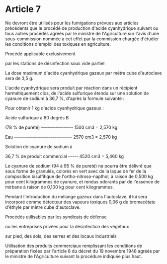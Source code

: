 # Article 7

Ne devront être utilisés pour les fumigations prévues aux articles précédents que le procédé de production d'acide cyanhydrique suivant ou tous autres procédés agréés par le ministre de l'Agriculture sur l'avis d'une sous-commission nommée à cet effet par la commission chargée d'étudier les conditions d'emploi des toxiques en agriculture.

Procédé applicable exclusivement

par les stations de désinfection sous vide partiel

La dose maximum d'acide cyanhydrique gazeux par mètre cube d'autoclave sera de 3,5 g.

L'acide cyanhydrique sera produit par réaction dans un récipient hermétiquement clos, de l'acide sulfurique étendu sur une solution de cyanure de sodium à 36,7 %, d'après la formule suivante :

Pour obtenir 1 kg d'acide cyanhydrique gazeux :

Acide sulfurique à 60 degrés B

(78 % de pureté)  ---------------- 1500 cm3 = 2,570 kg

Eau  ----------------------------- 2570 cm3 = 2,570 kg

Solution de cyanure de sodium à

36,7 % de produit commercial ----- 4520 cm3 = 5,460 kg

Le cyanure de sodium (94 à 95 % de pureté) ne pourra être délivré que sous forme de granulés, colorés en vert avec de la laque de fer de la composition bisulfitique de l'ortho-nitroso-napthol, à raison de 0,500 kg pour cent kilogrammes de cyanure, et rendus odorants par de l'essence de mirbane à raison de 0,100 kg pour cent kilogrammes.

Pendant l'introduction du mélange gazeux dans l'autoclave, il lui sera incorporé comme détecteur des vapeurs toxiques 0,06 g de bromacétate d'éthyle par mètre cube d'autoclave.

Procédés utilisables par les syndicats de défense

ou les entreprises privées pour la désinfection des végétaux

sur pied, des sols, des serres et des locaux industriels

Utilisation des produits commerciaux remplissant les conditions de préparation fixées par l'article 8 du décret du 19 novembre 1948 agréés par le ministre de l'Agriculture suivant la procédure indiquée plus haut.
